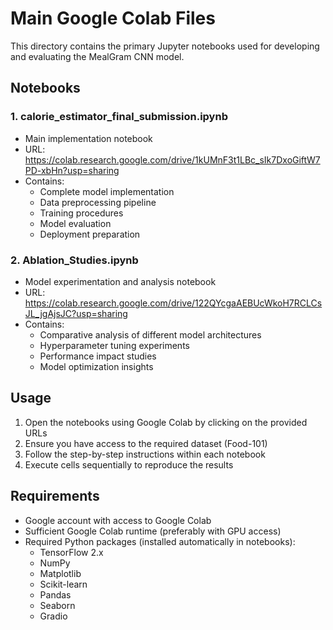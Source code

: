 # Main Google Colab Files

This directory contains the primary Jupyter notebooks used for developing and evaluating the MealGram CNN model.

## Notebooks

### 1. calorie_estimator_final_submission.ipynb
- Main implementation notebook
- URL: https://colab.research.google.com/drive/1kUMnF3t1LBc_sIk7DxoGiftW7PD-xbHn?usp=sharing
- Contains:
  - Complete model implementation
  - Data preprocessing pipeline
  - Training procedures
  - Model evaluation
  - Deployment preparation

### 2. Ablation_Studies.ipynb
- Model experimentation and analysis notebook
- URL: https://colab.research.google.com/drive/122QYcgaAEBUcWkoH7RCLCsJL_jgAjsJC?usp=sharing
- Contains:
  - Comparative analysis of different model architectures
  - Hyperparameter tuning experiments
  - Performance impact studies
  - Model optimization insights

## Usage

1. Open the notebooks using Google Colab by clicking on the provided URLs
2. Ensure you have access to the required dataset (Food-101)
3. Follow the step-by-step instructions within each notebook
4. Execute cells sequentially to reproduce the results

## Requirements

- Google account with access to Google Colab
- Sufficient Google Colab runtime (preferably with GPU access)
- Required Python packages (installed automatically in notebooks):
  - TensorFlow 2.x
  - NumPy
  - Matplotlib
  - Scikit-learn
  - Pandas
  - Seaborn
  - Gradio
